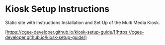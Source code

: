 # Kiosk Setup Instructions
Static site with instructions Installation and Set Up of the Multi Media Kiosk.

[https://cgee-developer.github.io/kiosk-setup-guide/](https://cgee-developer.github.io/kiosk-setup-guide/)
